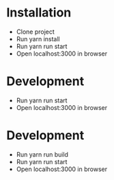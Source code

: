 # Installation
- Clone project
- Run yarn install
- Run yarn run start
- Open localhost:3000 in browser

# Development
- Run yarn run start
- Open localhost:3000 in browser

# Development
- Run yarn run build 
- Run yarn run start
- Open localhost:3000 in browser